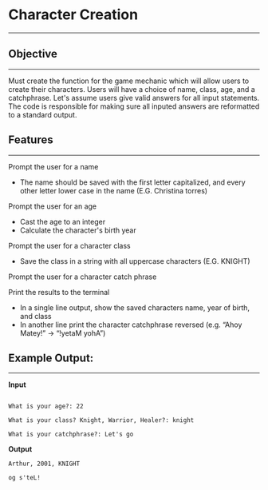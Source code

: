 # Character Creation 
---


## Objective
---

Must create the function for the game mechanic which will allow users to create their characters. Users will have a choice of name, class, age, and a catchphrase. Let's assume users give valid answers for all input statements. The code is responsible for making sure all inputed answers are reformatted to a standard output.


## Features
---

Prompt the user for a name 
-	The name should be saved with the first letter capitalized, and every other letter lower case in the name (E.G. Christina torres)

Prompt the user for an age
-	Cast the age to an integer
-	Calculate the character's birth year

Prompt the user for a character class
-	Save the class in a string with all uppercase characters (E.G. KNIGHT)

Prompt the user for a character catch phrase


Print the results to the terminal
-	In a single line output, show the saved characters name, year of birth, and class
-	In another line print the character catchphrase reversed (e.g. “Ahoy Matey!” -> “!yetaM yohA”)

## **Example Output:**
---

**Input**
```What is your full name?: arthur

What is your age?: 22

What is your class? Knight, Warrior, Healer?: knight

What is your catchphrase?: Let's go
```
**Output**
```
Arthur, 2001, KNIGHT

og s'teL!
```